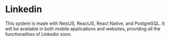 # Linkedin
This system is made with NestJS, ReactJS, React Native, and PostgreSQL. It will be available in both mobile applications and websites, providing all the functionalities of Linkedin soon.
